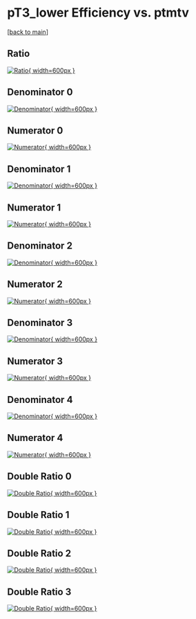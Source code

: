 # pT3_lower Efficiency vs. ptmtv

[[back to main](./)]



## Ratio

[![Ratio](../mtv/var/pT3_lower_vtr_13_1_eff_ptmtv.png){ width=600px }](../mtv/var/pT3_lower_vtr_13_1_eff_ptmtv.pdf)

## Denominator 0

[![Denominator](../mtv/den/pT3_lower_vtr_13_1_eff_ptmtv_den0.png){ width=600px }](../mtv/den/pT3_lower_vtr_13_1_eff_ptmtv_den0.pdf)

## Numerator 0

[![Numerator](../mtv/num/pT3_lower_vtr_13_1_eff_ptmtv_num0.png){ width=600px }](../mtv/num/pT3_lower_vtr_13_1_eff_ptmtv_num0.pdf)

## Denominator 1

[![Denominator](../mtv/den/pT3_lower_vtr_13_1_eff_ptmtv_den1.png){ width=600px }](../mtv/den/pT3_lower_vtr_13_1_eff_ptmtv_den1.pdf)

## Numerator 1

[![Numerator](../mtv/num/pT3_lower_vtr_13_1_eff_ptmtv_num1.png){ width=600px }](../mtv/num/pT3_lower_vtr_13_1_eff_ptmtv_num1.pdf)

## Denominator 2

[![Denominator](../mtv/den/pT3_lower_vtr_13_1_eff_ptmtv_den2.png){ width=600px }](../mtv/den/pT3_lower_vtr_13_1_eff_ptmtv_den2.pdf)

## Numerator 2

[![Numerator](../mtv/num/pT3_lower_vtr_13_1_eff_ptmtv_num2.png){ width=600px }](../mtv/num/pT3_lower_vtr_13_1_eff_ptmtv_num2.pdf)

## Denominator 3

[![Denominator](../mtv/den/pT3_lower_vtr_13_1_eff_ptmtv_den3.png){ width=600px }](../mtv/den/pT3_lower_vtr_13_1_eff_ptmtv_den3.pdf)

## Numerator 3

[![Numerator](../mtv/num/pT3_lower_vtr_13_1_eff_ptmtv_num3.png){ width=600px }](../mtv/num/pT3_lower_vtr_13_1_eff_ptmtv_num3.pdf)

## Denominator 4

[![Denominator](../mtv/den/pT3_lower_vtr_13_1_eff_ptmtv_den4.png){ width=600px }](../mtv/den/pT3_lower_vtr_13_1_eff_ptmtv_den4.pdf)

## Numerator 4

[![Numerator](../mtv/num/pT3_lower_vtr_13_1_eff_ptmtv_num4.png){ width=600px }](../mtv/num/pT3_lower_vtr_13_1_eff_ptmtv_num4.pdf)

## Double Ratio 0

[![Double Ratio](../mtv/ratio/pT3_lower_vtr_13_1_eff_ptmtv_ratio0.png){ width=600px }](../mtv/ratio/pT3_lower_vtr_13_1_eff_ptmtv_ratio0.pdf)

## Double Ratio 1

[![Double Ratio](../mtv/ratio/pT3_lower_vtr_13_1_eff_ptmtv_ratio1.png){ width=600px }](../mtv/ratio/pT3_lower_vtr_13_1_eff_ptmtv_ratio1.pdf)

## Double Ratio 2

[![Double Ratio](../mtv/ratio/pT3_lower_vtr_13_1_eff_ptmtv_ratio2.png){ width=600px }](../mtv/ratio/pT3_lower_vtr_13_1_eff_ptmtv_ratio2.pdf)

## Double Ratio 3

[![Double Ratio](../mtv/ratio/pT3_lower_vtr_13_1_eff_ptmtv_ratio3.png){ width=600px }](../mtv/ratio/pT3_lower_vtr_13_1_eff_ptmtv_ratio3.pdf)

